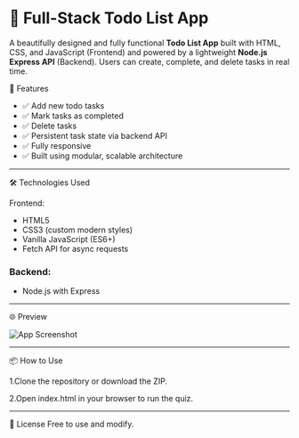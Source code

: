 # 📝 Full-Stack Todo List App
A beautifully designed and fully functional **Todo List App** built with HTML, CSS, and JavaScript (Frontend) and powered by a lightweight **Node.js Express API** (Backend). Users can create, complete, and delete tasks in real time.

🚀 Features

- ✅ Add new todo tasks
- ✅ Mark tasks as completed
- ✅ Delete tasks
- ✅ Persistent task state via backend API
- ✅ Fully responsive 
- ✅ Built using modular, scalable architecture

---

🛠️ Technologies Used

Frontend:
- HTML5
- CSS3 (custom modern styles)
- Vanilla JavaScript (ES6+)
- Fetch API for async requests

### Backend:
- Node.js with Express

---

🌐 Preview

![App Screenshot](https://github.com/user-attachments/assets/e68b5c1d-8dba-431c-8683-7be85a8a7f63)

---

📦 How to Use

1.Clone the repository or download the ZIP.

2.Open index.html in your browser to run the quiz.

---

📜 License
Free to use and modify.
